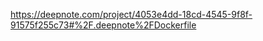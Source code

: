 

<!--
 * @version:
 * @Author:  StevenJokess https://github.com/StevenJokess
 * @Date: 2020-12-22 01:32:41
 * @LastEditors:  StevenJokess https://github.com/StevenJokess
 * @LastEditTime: 2020-12-22 01:32:42
 * @Description:
 * @TODO::
 * @Reference:
-->
https://deepnote.com/project/4053e4dd-18cd-4545-9f8f-91575f255c73#%2F.deepnote%2FDockerfile
